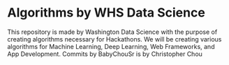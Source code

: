 # Algorithms by WHS Data Science
This repository is made by Washington Data Science with the purpose of creating algorithms necessary for Hackathons. We will be creating various algorithms for Machine Learning, Deep Learning, Web Frameworks, and App Development.
Commits by BabyChouSr is by Christopher Chou

